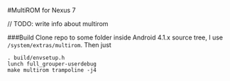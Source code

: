 #MultiROM for Nexus 7

// TODO: write info about multirom

###Build
Clone repo to some folder inside Android 4.1.x source tree, I use `/system/extras/multirom`. Then just

    . build/envsetup.h
    lunch full_grouper-userdebug
    make multirom trampoline -j4
